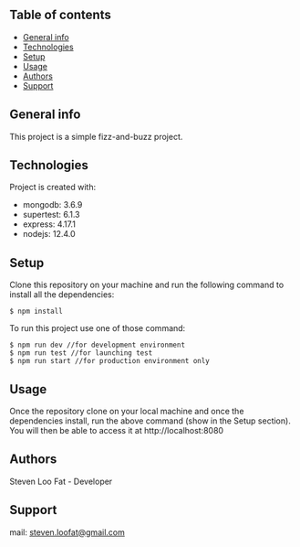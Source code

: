 ## Table of contents
* [General info](#general-info)
* [Technologies](#technologies)
* [Setup](#setup)
* [Usage](#usage)
* [Authors](#authors)
* [Support](#support)

## General info
This project is a simple fizz-and-buzz project.
	
## Technologies
Project is created with:
* mongodb: 3.6.9
* supertest: 6.1.3
* express: 4.17.1
* nodejs: 12.4.0
	
## Setup

Clone this repository on your machine and run the following command to install all the dependencies:

```
$ npm install
```

To run this project use one of those command:

```
$ npm run dev //for development environment
$ npm run test //for launching test
$ npm run start //for production environment only

```

## Usage

Once the repository clone on your local machine and once the dependencies install, run the above command (show in the Setup section). You will then be able to access it at http://localhost:8080

## Authors

Steven Loo Fat - Developer 

## Support

mail: steven.loofat@gmail.com
